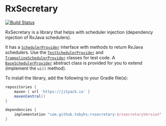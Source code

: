 # RxSecretary

[![Build Status](https://travis-ci.org/tobyhs/rxsecretary.svg?branch=master)](https://travis-ci.org/tobyhs/rxsecretary)

RxSecretary is a library that helps with scheduler injection (dependency
injection of RxJava schedulers).

It has a [`SchedulerProvider`](src/main/java/com/github/tobyhs/rxsecretary/SchedulerProvider.java)
interface with methods to return RxJava schedulers. Use the
[`TestSchedulerProvider`](src/main/java/com/github/tobyhs/rxsecretary/TestSchedulerProvider.java)
and
[`TrampolineSchedulerProvider`](src/main/java/com/github/tobyhs/rxsecretary/TrampolineSchedulerProvider.java)
classes for test code. A
[`BaseSchedulerProvider`](src/main/java/com/github/tobyhs/rxsecretary/BaseSchedulerProvider.java)
abstract class is provided for you to extend (implement the `ui()` method).

To install the library, add the following to your Gradle file(s):
```gradle
repositories {
    maven { url 'https://jitpack.io' }
    mavenCentral()
}

dependencies {
    implementation "com.github.tobyhs:rxsecretary:$rxsecretaryVersion"
}
```
